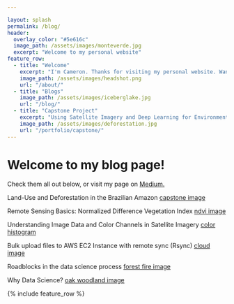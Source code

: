 ```yaml
---

layout: splash
permalink: /blog/
header:
  overlay_color: "#5e616c"
  image_path: /assets/images/monteverde.jpg
  excerpt: "Welcome to my personal website"
feature_row:
  - title: "Welcome"
    excerpt: "I'm Cameron. Thanks for visiting my personal website. Want to learn more about me?"
    image_path: /assets/images/headshot.png
    url: "/about/"
  - title: "Blogs"
    image_path: /assets/images/iceberglake.jpg
    url: "/blog/"
  - title: "Capstone Project"
    excerpt: "Using Satellite Imagery and Deep Learning for Environmental Conservation."
    image_path: /assets/images/deforestation.jpg
    url: "/portfolio/capstone/"          
---
```


# Welcome to my blog page!

Check them all out below, or visit my page on [Medium.](https://medium.com/@cambostein)


Land-Use and Deforestation in the Brazilian Amazon
[capstone image](assets/images/capstone_images/fishbone.jpg) 
  
Remote Sensing Basics: Normalized Difference Vegetation Index
[ndvi image](assets/images/ndvi.png)

Understanding Image Data and Color Channels in Satellite Imagery
[color histogram](assets/images/capstone_images/cloud-road-ag-primary.png)

Bulk upload files to AWS EC2 Instance with remote sync (Rsync)
[cloud image](assets/images/cloud.jpg)

Roadblocks in the data science process
[forest fire image](assets/images/forest_fire.jpg)

Why Data Science?
[oak woodland image](assets/images/oaks.jpeg)

{% include feature_row %}
